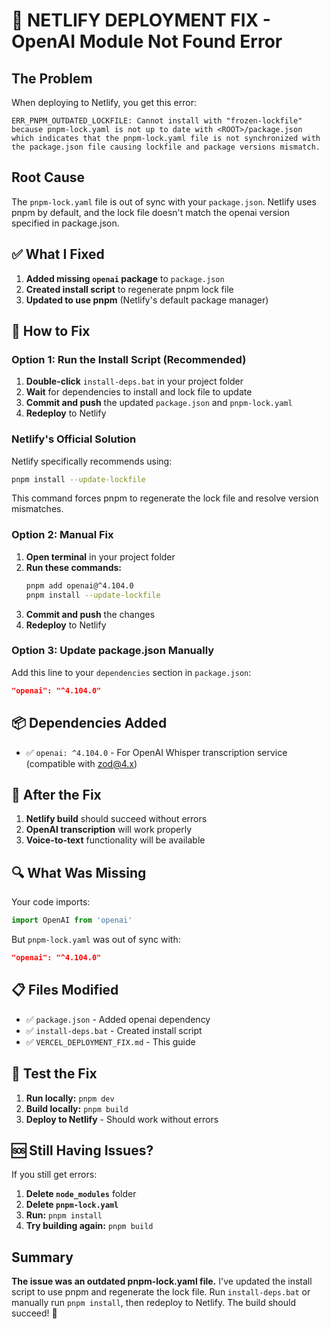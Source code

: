 # 🚨 NETLIFY DEPLOYMENT FIX - OpenAI Module Not Found Error

## The Problem
When deploying to Netlify, you get this error:
```
ERR_PNPM_OUTDATED_LOCKFILE: Cannot install with "frozen-lockfile" because pnpm-lock.yaml is not up to date with <ROOT>/package.json which indicates that the pnpm-lock.yaml file is not synchronized with the package.json file causing lockfile and package versions mismatch.
```

## Root Cause
The `pnpm-lock.yaml` file is out of sync with your `package.json`. Netlify uses pnpm by default, and the lock file doesn't match the openai version specified in package.json.

## ✅ What I Fixed
1. **Added missing `openai` package** to `package.json`
2. **Created install script** to regenerate pnpm lock file
3. **Updated to use pnpm** (Netlify's default package manager)

## 🔧 How to Fix

### Option 1: Run the Install Script (Recommended)
1. **Double-click** `install-deps.bat` in your project folder
2. **Wait** for dependencies to install and lock file to update
3. **Commit and push** the updated `package.json` and `pnpm-lock.yaml`
4. **Redeploy** to Netlify

### Netlify's Official Solution
Netlify specifically recommends using:
```bash
pnpm install --update-lockfile
```

This command forces pnpm to regenerate the lock file and resolve version mismatches.

### Option 2: Manual Fix
1. **Open terminal** in your project folder
2. **Run these commands:**
   ```bash
   pnpm add openai@^4.104.0
   pnpm install --update-lockfile
   ```
3. **Commit and push** the changes
4. **Redeploy** to Netlify

### Option 3: Update package.json Manually
Add this line to your `dependencies` section in `package.json`:
```json
"openai": "^4.104.0"
```

## 📦 Dependencies Added
- ✅ `openai: ^4.104.0` - For OpenAI Whisper transcription service (compatible with zod@4.x)

## 🚀 After the Fix
1. **Netlify build** should succeed without errors
2. **OpenAI transcription** will work properly
3. **Voice-to-text** functionality will be available

## 🔍 What Was Missing
Your code imports:
```typescript
import OpenAI from 'openai'
```

But `pnpm-lock.yaml` was out of sync with:
```json
"openai": "^4.104.0"
```

## 📋 Files Modified
- ✅ `package.json` - Added openai dependency
- ✅ `install-deps.bat` - Created install script
- ✅ `VERCEL_DEPLOYMENT_FIX.md` - This guide

## 🧪 Test the Fix
1. **Run locally:** `pnpm dev`
2. **Build locally:** `pnpm build`
3. **Deploy to Netlify** - Should work without errors

## 🆘 Still Having Issues?
If you still get errors:
1. **Delete `node_modules`** folder
2. **Delete `pnpm-lock.yaml`**
3. **Run:** `pnpm install`
4. **Try building again:** `pnpm build`

## Summary
**The issue was an outdated pnpm-lock.yaml file.** I've updated the install script to use pnpm and regenerate the lock file. Run `install-deps.bat` or manually run `pnpm install`, then redeploy to Netlify. The build should succeed! 🎯
